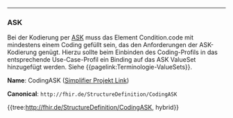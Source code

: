 ----
### ASK

Bei der Kodierung per [ASK](https://www.dimdi.de/dynamic/de/arzneimittel/arzneimittel-recherchieren/amis/datenbankinformation-amis-oeffentlicher-teil-arzneimittel/) muss das Element Condition.code mit mindestens einem Coding gefüllt sein, das den Anforderungen der ASK-Kodierung genügt. Hierzu sollte beim Einbinden des Coding-Profils in das entsprechende Use-Case-Profil ein Binding auf das ASK ValueSet hinzugefügt werden. Siehe {{pagelink:Terminologie-ValueSets}}.

**Name**: CodingASK ([Simplifier Projekt Link](https://simplifier.net/resolve?canonical=http://fhir.de/StructureDefinition/CodingASK&scope=de.basisprofil.r4@1.4.0))

**Canonical**: `http://fhir.de/StructureDefinition/CodingASK`

{{tree:http://fhir.de/StructureDefinition/CodingASK, hybrid}}